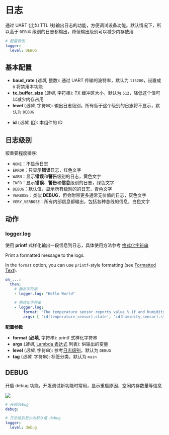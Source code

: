 # 日志

通过 UART (比如 TTL 线)输出日志的功能，方便调试设备功能。默认情况下，所以高于 `DEBUG` 级别的日志都输出，降低输出级别可以减少内存使用


```yaml
# 配置示例
logger:
  level: DEBUG
```

## 基本配置

- **baud_rate** (*选填*, 整数): 通过 UART 传输的波特率，默认为 `115200`，设置成 `0` 将禁用本功能
- **tx_buffer_size** (*选填*, 字符串): TX 缓冲区大小，默认为 `512`，降低这个值可以减少内存占用
- **level** (*选填*, 字符串): 输出日志级别，所有低于这个级别的日志将不显示，默认为 `DEBUG`
<!-- - **logs** (*选填*, mapping): Manually set the log level for a specific component or tag. See -->
- **id** (*选填*, [ID](esphome/guides/configuration-types#id)): 本组件的 ID


## 日志级别

按重要程度排序:

- `NONE`：不显示日志
- `ERROR`：只显示**错误**日志，红色文字
- `WARN`：显示**错误**和**警告**级别的日志，黄色文字
- `INFO`：显示**错误**、**警告**和**信息**级别的日志，绿色文字
- `DEBUG`：默认值，显示所有级别的的日志，青色文字
- `VERBOSE`：类似 **DEBUG**，但会附带更多通常无价值的日志，灰色文字
- `VERY_VERBOSE`：所有内部信息都输出，包括各种总线的信息，白色文字


## 动作 

### logger.log

使用 **printf** 式样化输出一段信息到日志，具体使用方法参考 [格式化字符串](esphome/components/display/#格式化字符串) 


Print a formatted message to the logs.

In the `format` option, you can use `printf`-style formatting (see [Formatted Text](https://esphomelib.com/esphomeyaml/components/display/index.html#display-printf)).

```yaml
on_...:
  then:
    # 静态字符串
    - logger.log: "Hello World"

    # 格式化字符串
    - logger.log:
        format: "The temperature sensor reports value %.1f and humidity %.1f"
        args: [ 'id(temperature_sensor).state', 'id(humidity_sensor).state' ]
```

**配置参数**

- **format** (**必填**, 字符串): printf 式样化字符串
- **args** (*选填*, [Lambda 表达式](esphome/guides/automations#lambdas-表达式) 列表): 供输出的变量
- **level** (*选填*, 字符串): 参考[日志级别](#日志级别)，默认为 `DEBUG`
- **tag** (*选填*, 字符串): 标签分类，默认为 `main`


## DEBUG

开启 debug 功能，开发调试新功能时常用，显示重启原因，空闲内存数量等信息

![](http://pic.airijia.com/doc/20190222191221.png)



```yaml
# 开启debug
debug:

# 日志级别至少为默认值 debug 
logger:
  level: debug
```
